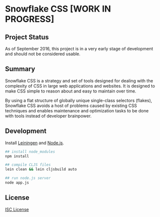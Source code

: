 # Snowflake CSS **[WORK IN PROGRESS]**

## Project Status

As of September 2016, this project is in a very early stage of development and
should not be considered usable.

## Summary

Snowflake CSS is a strategy and set of tools designed for dealing with the
complexity of CSS in large web applications and websites. It is designed to make
CSS simple to reason about and easy to maintain over time.

By using a flat structure of globally unique single-class selectors (flakes),
Snowflake CSS avoids a host of problems caused by existing CSS techniques and
enables maintenance and optimization tasks to be done with tools instead of
developer brainpower.

## Development

Install [Leiningen] and [Node.js].

```sh
## install node_modules
npm install

## compile CLJS files
lein clean && lein cljsbuild auto

## run node.js server
node app.js
```

## License

[ISC License]

[Leiningen]:http://leiningen.org
[Node.js]:http://nodejs.org
[ISC License]:LICENSE.md
